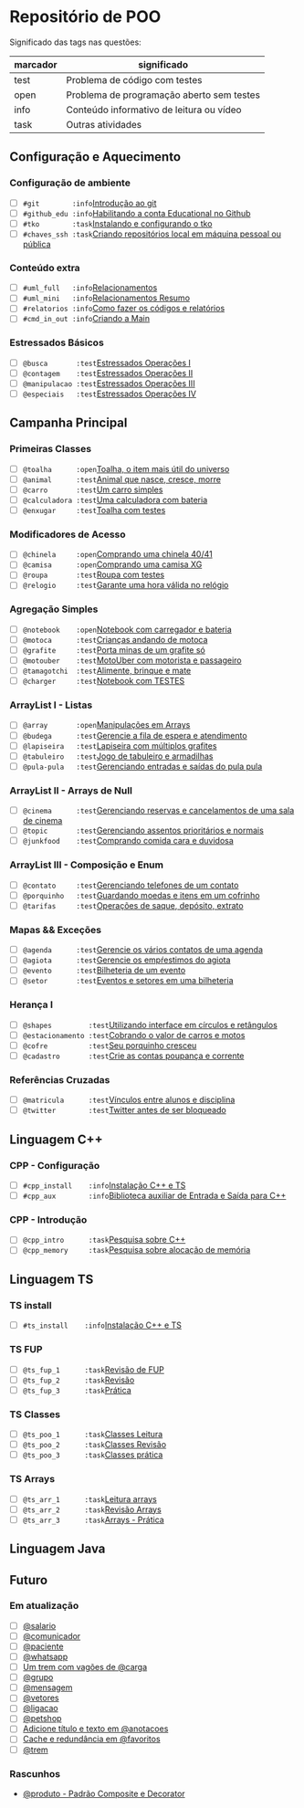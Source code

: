 # Repositório de POO

Significado das tags nas questões:

| marcador  | significado
| --------- | -----------
| test      | Problema de código com testes
| open      | Problema de programação aberto sem testes
| info      | Conteúdo informativo de leitura ou vídeo
| task      | Outras atividades

## Configuração e Aquecimento

### Configuração de ambiente<!-- +xp:0 -->

- [ ] `#git        :info`[Introdução ao git](https://github.com/qxcodepoo/arcade/blob/master/wiki/git/README.md)
- [ ] `#github_edu :info`[Habilitando a conta Educational no Github](https://github.com/qxcodepoo/arcade/blob/master/wiki/git/github.md)
- [ ] `#tko        :task`[Instalando e configurando o tko](https://github.com/senapk/tko?tab=readme-ov-file#instala%C3%A7%C3%A3o)
- [ ] `#chaves_ssh :task`[Criando repositórios local em máquina pessoal ou pública](https://github.com/qxcodepoo/arcade/blob/master/wiki/git/chaves.md)

### Conteúdo extra

- [ ] `#uml_full   :info`[Relacionamentos](https://github.com/qxcodepoo/arcade/blob/master/wiki/relacionamento/README.md)
- [ ] `#uml_mini   :info`[Relacionamentos Resumo](https://github.com/qxcodepoo/arcade/blob/master/wiki/uml/README.md)
- [ ] `#relatorios :info`[Como fazer os códigos e relatórios](https://github.com/qxcodepoo/arcade/blob/master/wiki/relatorio/README.md)
- [ ] `#cmd_in_out :info`[Criando a Main](https://github.com/qxcodepoo/arcade/blob/master/wiki/main/README.md)

### Estressados Básicos

- [ ] `@busca       :test`[Estressados Operações I](https://github.com/qxcodepoo/arcade/blob/master/base/busca/Readme.md)
- [ ] `@contagem    :test`[Estressados Operações II](https://github.com/qxcodepoo/arcade/blob/master/base/contagem/Readme.md)
- [ ] `@manipulacao :test`[Estressados Operações III](https://github.com/qxcodepoo/arcade/blob/master/base/manipulacao/Readme.md)
- [ ] `@especiais   :test`[Estressados Operações IV](https://github.com/qxcodepoo/arcade/blob/master/base/especiais/Readme.md)

## Campanha Principal

### Primeiras Classes

- [ ] `@toalha      :open`[Toalha, o item mais útil do universo](https://github.com/qxcodepoo/arcade/blob/master/base/toalha/Readme.md)
- [ ] `@animal      :test`[Animal que nasce, cresce, morre](https://github.com/qxcodepoo/arcade/blob/master/base/animal/Readme.md)
- [ ] `@carro       :test`[Um carro simples](https://github.com/qxcodepoo/arcade/blob/master/base/carro/Readme.md)
- [ ] `@calculadora :test`[Uma calculadora com bateria](https://github.com/qxcodepoo/arcade/blob/master/base/calculadora/Readme.md)
- [ ] `@enxugar     :test`[Toalha com testes](https://github.com/qxcodepoo/arcade/blob/master/base/enxugar/Readme.md)

### Modificadores de Acesso

- [ ] `@chinela     :open`[Comprando uma chinela 40/41](https://github.com/qxcodepoo/arcade/blob/master/base/chinela/Readme.md)
- [ ] `@camisa      :open`[Comprando uma camisa XG](https://github.com/qxcodepoo/arcade/blob/master/base/camisa/Readme.md)
- [ ] `@roupa       :test`[Roupa com testes](https://github.com/qxcodepoo/arcade/blob/master/base/roupa/Readme.md)
- [ ] `@relogio     :test`[Garante uma hora válida no relógio](https://github.com/qxcodepoo/arcade/blob/master/base/relogio/Readme.md)

### Agregação Simples

- [ ] `@notebook    :open`[Notebook com carregador e bateria](https://github.com/qxcodepoo/arcade/blob/master/base/notebook/Readme.md)
- [ ] `@motoca      :test`[Crianças andando de motoca](https://github.com/qxcodepoo/arcade/blob/master/base/motoca/Readme.md)
- [ ] `@grafite     :test`[Porta minas de um grafite só](https://github.com/qxcodepoo/arcade/blob/master/base/grafite/Readme.md)
- [ ] `@motouber    :test`[MotoUber com motorista e passageiro](https://github.com/qxcodepoo/arcade/blob/master/base/motouber/Readme.md)
- [ ] `@tamagotchi  :test`[Alimente, brinque e mate](https://github.com/qxcodepoo/arcade/blob/master/base/tamagotchi/Readme.md)
- [ ] `@charger     :test`[Notebook com TESTES](https://github.com/qxcodepoo/arcade/blob/master/base/charger/Readme.md)

### ArrayList I - Listas

- [ ] `@array       :open`[Manipulações em Arrays](https://github.com/qxcodepoo/arcade/blob/master/base/array/Readme.md)
- [ ] `@budega      :test`[Gerencie a fila de espera e atendimento](https://github.com/qxcodepoo/arcade/blob/master/base/budega/Readme.md)
- [ ] `@lapiseira   :test`[Lapiseira com múltiplos grafites](https://github.com/qxcodepoo/arcade/blob/master/base/lapiseira/Readme.md)
- [ ] `@tabuleiro   :test`[Jogo de tabuleiro e armadilhas](https://github.com/qxcodepoo/arcade/blob/master/base/tabuleiro/Readme.md)
- [ ] `@pula-pula   :test`[Gerenciando entradas e saídas do pula pula](https://github.com/qxcodepoo/arcade/blob/master/base/pula-pula/Readme.md)

### ArrayList II - Arrays de Null

- [ ] `@cinema      :test`[Gerenciando reservas e cancelamentos de uma sala de cinema](https://github.com/qxcodepoo/arcade/blob/master/base/cinema/Readme.md)
- [ ] `@topic       :test`[Gerenciando assentos prioritários e normais](https://github.com/qxcodepoo/arcade/blob/master/base/topic/Readme.md)
- [ ] `@junkfood    :test`[Comprando comida cara e duvidosa](https://github.com/qxcodepoo/arcade/blob/master/base/junkfood/Readme.md)

### ArrayList III - Composição e Enum

- [ ] `@contato     :test`[Gerenciando telefones de um contato](https://github.com/qxcodepoo/arcade/blob/master/base/contato/Readme.md)
- [ ] `@porquinho   :test`[Guardando moedas e itens em um cofrinho](https://github.com/qxcodepoo/arcade/blob/master/base/porquinho/Readme.md)
- [ ] `@tarifas     :test`[Operações de saque, depósito, extrato](https://github.com/qxcodepoo/arcade/blob/master/base/tarifas/Readme.md)

### Mapas && Exceções

- [ ] `@agenda      :test`[Gerencie os vários contatos de uma agenda](https://github.com/qxcodepoo/arcade/blob/master/base/agenda/Readme.md)
- [ ] `@agiota      :test`[Gerencie os empŕestimos do agiota](https://github.com/qxcodepoo/arcade/blob/master/base/agiota/Readme.md)
- [ ] `@evento      :test`[Bilheteria de um evento](https://github.com/qxcodepoo/arcade/blob/master/base/evento/Readme.md)
- [ ] `@setor       :test`[Eventos e setores em uma bilheteria](https://github.com/qxcodepoo/arcade/blob/master/base/setor/Readme.md)

### Herança I

- [ ] `@shapes         :test`[Utilizando interface em círculos e retângulos](https://github.com/qxcodepoo/arcade/blob/master/base/shapes/Readme.md)
- [ ] `@estacionamento :test`[Cobrando o valor de carros e motos](https://github.com/qxcodepoo/arcade/blob/master/base/estacionamento/Readme.md)
- [ ] `@cofre          :test`[Seu porquinho cresceu](https://github.com/qxcodepoo/arcade/blob/master/base/cofre/Readme.md)
- [ ] `@cadastro       :test`[Crie as contas poupança e corrente](https://github.com/qxcodepoo/arcade/blob/master/base/cadastro/Readme.md)

### Referências Cruzadas

- [ ] `@matricula      :test`[Vínculos entre alunos e disciplina](https://github.com/qxcodepoo/arcade/blob/master/base/matricula/Readme.md)
- [ ] `@twitter        :test`[Twitter antes de ser bloqueado](https://github.com/qxcodepoo/arcade/blob/master/base/twitter/Readme.md)

## Linguagem C++

### CPP - Configuração

- [ ] `#cpp_install    :info`[Instalação C++ e TS](https://github.com/qxcodepoo/arcade/blob/master/wiki/instalacao/cpp.md)
- [ ] `#cpp_aux        :info`[Biblioteca auxiliar de Entrada e Saída para C++](https://github.com/senapk/cppaux#requisitos)

### CPP - Introdução

- [ ] `@cpp_intro      :task`[Pesquisa sobre C++](https://github.com/qxcodepoo/arcade/blob/master/wiki/cpp/intro_cpp.md)
- [ ] `@cpp_memory     :task`[Pesquisa sobre alocação de memória](https://github.com/qxcodepoo/arcade/blob/master/wiki/memoria/README.md)

## Linguagem TS

### TS install

- [ ] `#ts_install    :info`[Instalação C++ e TS](https://github.com/qxcodepoo/arcade/blob/master/wiki/instalacao/ts.md)

### TS FUP

- [ ] `@ts_fup_1      :task`[Revisão de FUP](https://github.com/qxcodepoo/arcade/blob/master/typescript/fup_leitura.md)
- [ ] `@ts_fup_2      :task`[Revisão](https://github.com/qxcodepoo/arcade/blob/master/typescript/fup_revisao.md)
- [ ] `@ts_fup_3      :task`[Prática](https://github.com/qxcodepoo/arcade/blob/master/typescript/fup_pratica.md)

### TS Classes

- [ ] `@ts_poo_1      :task`[Classes Leitura](https://github.com/qxcodepoo/arcade/blob/master/typescript/classes_leitura.md)
- [ ] `@ts_poo_2      :task`[Classes Revisão](https://github.com/qxcodepoo/arcade/blob/master/typescript/classes_revisao.md)
- [ ] `@ts_poo_3      :task`[Classes prática](https://github.com/qxcodepoo/arcade/blob/master/typescript/classes_pratica.md)

### TS Arrays

- [ ] `@ts_arr_1      :task`[Leitura arrays](https://github.com/qxcodepoo/arcade/blob/master/typescript/arrays_leitura.md)
- [ ] `@ts_arr_2      :task`[Revisão Arrays](https://github.com/qxcodepoo/arcade/blob/master/typescript/arrays_revisao.md)
- [ ] `@ts_arr_3      :task`[Arrays - Prática](https://github.com/qxcodepoo/arcade/blob/master/typescript/arrays_pratica.md)

## Linguagem Java

## Futuro

### Em atualização

- [ ] [@salario](https://github.com/qxcodepoo/arcade/blob/master/base/salario/Readme.md)
- [ ] [@comunicador](https://github.com/qxcodepoo/arcade/blob/master/base/comunicador/Readme.md)
- [ ] [@paciente](https://github.com/qxcodepoo/arcade/blob/master/base/paciente/Readme.md)
- [ ] [@whatsapp](https://github.com/qxcodepoo/arcade/blob/master/base/whatsapp/Readme.md)
- [ ] [Um trem com vagões de @carga](https://github.com/qxcodepoo/arcade/blob/master/base/carga/Readme.md)
- [ ] [@grupo](https://github.com/qxcodepoo/arcade/blob/master/base/grupo/Readme.md)
- [ ] [@mensagem](https://github.com/qxcodepoo/arcade/blob/master/base/mensagem/Readme.md)
- [ ] [@vetores](https://github.com/qxcodepoo/arcade/blob/master/base/vetores/Readme.md)
- [ ] [@ligacao](https://github.com/qxcodepoo/arcade/blob/master/base/ligacao/Readme.md)
- [ ] [@petshop](https://github.com/qxcodepoo/arcade/blob/master/base/petshop/Readme.md)
- [ ] [Adicione título e texto em @anotacoes](https://github.com/qxcodepoo/arcade/blob/master/base/anotacoes/Readme.md)
- [ ] [Cache e redundância em @favoritos](https://github.com/qxcodepoo/arcade/blob/master/base/favoritos/Readme.md)
- [ ] [@trem](https://github.com/qxcodepoo/arcade/blob/master/base/trem/Readme.md)

### Rascunhos

- [@produto - Padrão Composite e Decorator](https://github.com/qxcodepoo/arcade/blob/master/base/produto/Readme.md)